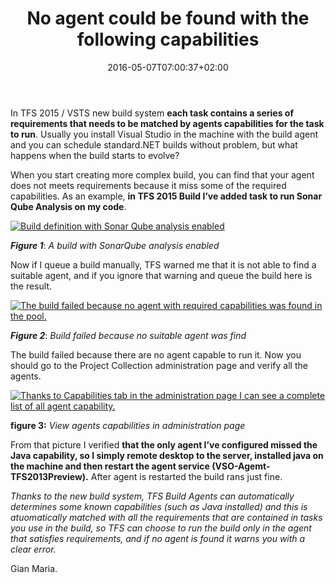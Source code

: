 ﻿---
title: "No agent could be found with the following capabilities"
description: ""
date: 2016-05-07T07:00:37+02:00
draft: false
tags: [build,sonarqube]
categories: [Tfs]
---
In TFS 2015 / VSTS new build system **each task contains a series of requirements that needs to be matched by agents capabilities for the task to run**. Usually you install Visual Studio in the machine with the build agent and you can schedule standard.NET builds without problem, but what happens when the build starts to evolve?

When you start creating more complex build, you can find that your agent does not meets requirements because it miss some of the required capabilities. As an example,  **in TFS 2015 Build I’ve added task to run Sonar Qube Analysis on my code**.

[![Build definition with Sonar Qube analysis enabled](https://www.codewrecks.com/blog/wp-content/uploads/2016/05/image_thumb.png "Build definition with Sonar Qube analysis enabled")](https://www.codewrecks.com/blog/wp-content/uploads/2016/05/image.png)

 ***Figure 1***: *A build with SonarQube analysis enabled*

Now if I queue a build manually, TFS warned me that it is not able to find a suitable agent, and if you ignore that warning and queue the build here is the result.

[![The build failed because no agent with required capabilities was found in the pool.](https://www.codewrecks.com/blog/wp-content/uploads/2016/05/image_thumb-1.png "Build failure output")](https://www.codewrecks.com/blog/wp-content/uploads/2016/05/image-1.png)

 ***Figure 2***: *Build failed because no suitable agent was find*

The build failed because there are no agent capable to run it. Now you should go to the Project Collection administration page and verify all the agents.

[![Thanks to Capabilities tab in the administration page I can see a complete list of all agent capability.](https://www.codewrecks.com/blog/wp-content/uploads/2016/05/image_thumb-2.png "View agents capabilities in administration page")](https://www.codewrecks.com/blog/wp-content/uploads/2016/05/image-2.png)

 **figure 3:** *View agents capabilities in administration page*

From that picture I verified  **that the only agent I’ve configured missed the Java capability, so I simply remote desktop to the server, installed java on the machine and then restart the agent service (VSO-Agemt-TFS2013Preview).** After agent is restarted the build rans just fine.

*Thanks to the new build system, TFS Build Agents can automatically determines some known capabilities (such as Java installed) and this is atuomatically matched with all the requirements that are contained in tasks you use in the build, so TFS can choose to run the build only in the agent that satisfies requirements, and if no agent is found it warns you with a clear error.*

Gian Maria.
